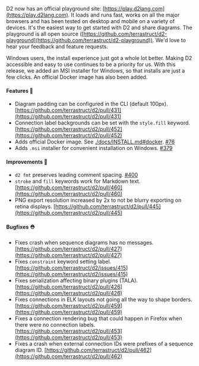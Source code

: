 D2 now has an official playground site: [https://play.d2lang.com](https://play.d2lang.com). It loads and runs fast, works on all the major browsers and has been tested on desktop and mobile on a variety of devices. It's the easiest way to get started with D2 and share diagrams. The playground is all open source ([https://github.com/terrastruct/d2-playground](https://github.com/terrastruct/d2-playground)). We'd love to hear your feedback and feature requests.

Windows users, the install experience just got a whole lot better. Making D2 accessible and easy to use continues to be a priority for us. With this release, we added an MSI installer for Windows, so that installs are just a few clicks. An official Docker image has also been added.

#### Features 🚀

- Diagram padding can be configured in the CLI (default 100px). [https://github.com/terrastruct/d2/pull/431](https://github.com/terrastruct/d2/pull/431)
- Connection label backgrounds can be set with the `style.fill` keyword. [https://github.com/terrastruct/d2/pull/452](https://github.com/terrastruct/d2/pull/452)
- Adds official Docker image. See [./docs/INSTALL.md#docker](https://github.com/terrastruct/d2/blob/v0.1.2/docs/INSTALL.md#docker). [#76](https://github.com/terrastruct/d2/issues/76)
- Adds `.msi` installer for convenient installation on Windows. [#379](https://github.com/terrastruct/d2/issues/379)

#### Improvements 🧹

- `d2 fmt` preserves leading comment spacing. [#400](https://github.com/terrastruct/d2/issues/400)
- `stroke` and `fill` keywords work for Markdown text. [https://github.com/terrastruct/d2/pull/460](https://github.com/terrastruct/d2/pull/460)
- PNG export resolution increased by 2x to not be blurry exporting on retina displays. [https://github.com/terrastruct/d2/pull/445](https://github.com/terrastruct/d2/pull/445)

#### Bugfixes ⛑️

- Fixes crash when sequence diagrams has no messages. [https://github.com/terrastruct/d2/pull/427](https://github.com/terrastruct/d2/pull/427)
- Fixes `constraint` keyword setting label. [https://github.com/terrastruct/d2/issues/415](https://github.com/terrastruct/d2/issues/415)
- Fixes serialization affecting binary plugins (TALA). [https://github.com/terrastruct/d2/pull/426](https://github.com/terrastruct/d2/pull/426)
- Fixes connections in ELK layouts not going all the way to shape borders. [https://github.com/terrastruct/d2/pull/459](https://github.com/terrastruct/d2/pull/459)
- Fixes a connection rendering bug that could happen in Firefox when there were no connection labels. [https://github.com/terrastruct/d2/pull/453](https://github.com/terrastruct/d2/pull/453)
- Fixes a crash when external connection IDs were prefixes of a sequence diagram ID. [https://github.com/terrastruct/d2/pull/462](https://github.com/terrastruct/d2/pull/462)

